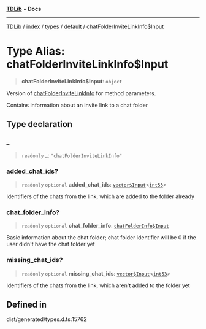 [**TDLib**](../../../../../../README.md) • **Docs**

***

[TDLib](../../../../../../modules.md) / [index](../../../../../README.md) / [types](../../../README.md) / [default](../README.md) / chatFolderInviteLinkInfo$Input

# Type Alias: chatFolderInviteLinkInfo$Input

> **chatFolderInviteLinkInfo$Input**: `object`

Version of [chatFolderInviteLinkInfo](chatFolderInviteLinkInfo-1.md) for method parameters.

Contains information about an invite link to a chat folder

## Type declaration

### \_

> `readonly` **\_**: `"chatFolderInviteLinkInfo"`

### added\_chat\_ids?

> `readonly` `optional` **added\_chat\_ids**: [`vector$Input`](vector$Input.md)\<[`int53`](int53-1.md)\>

Identifiers of the chats from the link, which are added to the folder already

### chat\_folder\_info?

> `readonly` `optional` **chat\_folder\_info**: [`chatFolderInfo$Input`](chatFolderInfo$Input-1.md)

Basic information about the chat folder; chat folder identifier will be 0 if the user didn't have the chat folder yet

### missing\_chat\_ids?

> `readonly` `optional` **missing\_chat\_ids**: [`vector$Input`](vector$Input.md)\<[`int53`](int53-1.md)\>

Identifiers of the chats from the link, which aren't added to the folder yet

## Defined in

dist/generated/types.d.ts:15762
